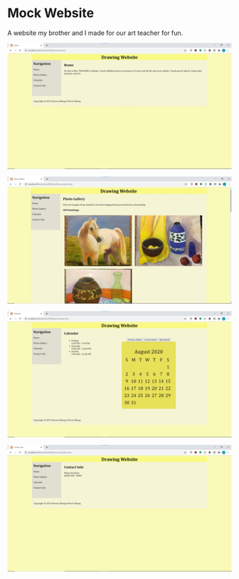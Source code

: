 # Mock Website
A website my brother and I made for our art teacher for fun.

![Website Home Page](websitePictures/WebsitePic1.jpg)

![Website Photo Gallery Page](websitePictures/WebsitePic2.jpg)

![Website Calendar Page](websitePictures/WebsitePic3.jpg)

![Website Contact Info Page](websitePictures/WebsitePic4.jpg)
